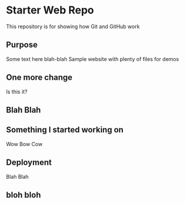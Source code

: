 # Starter Web Repo

This repository is for showing how Git and GitHub work

## Purpose

Some text here blah-blah
Sample website with plenty of files for demos

## One more change

Is this it?

## Blah Blah

## Something I started working on

Wow Bow Cow

## Deployment

Blah Blah

## bloh bloh
